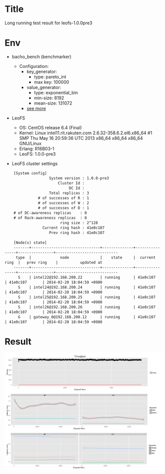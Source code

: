 Title
=====

Long running test result for leofs-1.0.0pre3

Env
===

* bacho_bench (benchmarker)
    * Configuration:
        * key_generator:
            * type: pareto_int
            * max key: 100000
        * value_generator:
            * type: exponential_bin
            * min-size: 8192
            * mean-size: 131072
        * [see more](128K_R999.conf)

* LeoFS
    * OS: CentOS release 6.4 (Final)
    * Kernel: Linux intel11.rit.rakuten.com 2.6.32-358.6.2.el6.x86_64 #1 SMP Thu May 16 20:59:36 UTC 2013 x86_64 x86_64 x86_64 GNU/Linux
    * Erlang: R16B03-1
    * LeoFS:  1.0.0-pre3

* LeoFS cluster settings


```
    [System config]
                    System version : 1.0.0-pre3
                        Cluster Id : 
                             DC Id : 
                    Total replicas : 3
               # of successes of R : 1
               # of successes of W : 2
               # of successes of D : 1
    # of DC-awareness replicas    : 0
    # of Rack-awareness replicas  : 0
                         ring size : 2^128
                 Current ring hash : 41e0c107
                    Prev ring hash : 41e0c107
    
    [Node(s) state]
    -------+-------------------------------+--------------+----------------+----------------+----------------------------
     type  |             node              |    state     |  current ring  |   prev ring    |          updated at         
    -------+-------------------------------+--------------+----------------+----------------+----------------------------
      S    | intel22@192.168.200.22        | running      | 41e0c107       | 41e0c107       | 2014-02-20 18:04:59 +0900
      S    | intel24@192.168.200.24        | running      | 41e0c107       | 41e0c107       | 2014-02-20 18:04:59 +0900
      S    | intel25@192.168.200.25        | running      | 41e0c107       | 41e0c107       | 2014-02-20 18:04:59 +0900
      S    | intel26@192.168.200.26        | running      | 41e0c107       | 41e0c107       | 2014-02-20 18:04:59 +0900
      G    | gateway_0@192.168.200.12      | running      | 41e0c107       | 41e0c107       | 2014-02-20 18:04:59 +0900
```

Result
======

![summary.png](summary.png)


